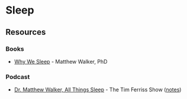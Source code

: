 # Sleep

## Resources

### Books

* [Why We Sleep](https://www.amazon.co.uk/Why-We-Sleep-Science-Dreams/dp/0141983760) - Matthew Walker, PhD

### Podcast

* [Dr. Matthew Walker, All Things Sleep](https://tim.blog/2023/01/21/matthew-walker-sleep-transcript/) - The Tim Ferriss Show ([notes](https://podcastnotes.org/tim-ferris-show/650-dr-matthew-walker-all-things-sleep-how-to-improve-sleep-how-sleep-ties-into-alzheimers-disease-and-weight-gain-and-how-medications-ambien-trazodone-etc-caffeine-thc/))
